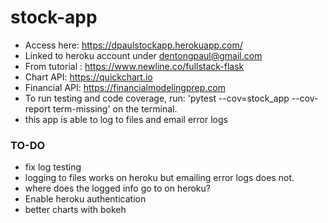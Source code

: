 # stock-app
- Access here: https://dpaulstockapp.herokuapp.com/
- Linked to heroku account under dentongpaul@gmail.com
- From tutorial : https://www.newline.co/fullstack-flask
- Chart API: https://quickchart.io
- Financial API: https://financialmodelingprep.com
- To run testing and code coverage, run: 'pytest --cov=stock_app --cov-report term-missing' on the terminal.
- this app is able to log to files and email error logs

### TO-DO
- fix log testing
- logging to files works on heroku but emailing error logs does not.
- where does the logged info go to on heroku?
- Enable heroku authentication
- better charts with bokeh